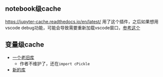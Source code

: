 ## notebook级cache
https://jupyter-cache.readthedocs.io/en/latest/
用了这个插件，之后如果想用vscode debug功能，可能会导致需要重新加载vscode窗口，[参考这个](https://github.com/microsoft/vscode-jupyter/wiki/Setting-Up-Run-by-Line-and-Debugging-for-Notebooks)

## 变量级cache
- [一个老旧库](https://github.com/rossant/ipycache)
    - 作者不维护了，还在`import cPickle`
- [新的库](https://libraries.io/pypi/ipython-cache)
